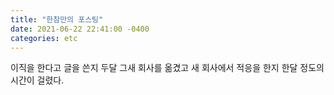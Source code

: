 ```yaml
---
title: "한참만의 포스팅"
date: 2021-06-22 22:41:00 -0400
categories: etc
---
```


이직을 한다고 글을 쓴지 두달
그새 회사를 옮겼고 새 회사에서 적응을 한지 한달 정도의 시간이 걸렸다.
